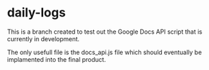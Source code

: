 # daily-logs

This is a branch created to test out the Google Docs API script that is currently in development.

The only usefull file is the docs_api.js file which should
eventually be implamented into the final product.
